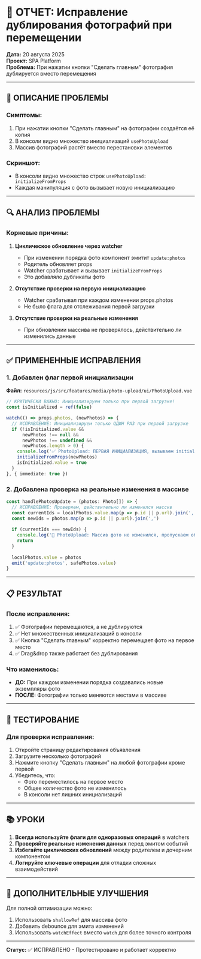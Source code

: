 # 📸 ОТЧЕТ: Исправление дублирования фотографий при перемещении

**Дата:** 20 августа 2025  
**Проект:** SPA Platform  
**Проблема:** При нажатии кнопки "Сделать главным" фотография дублируется вместо перемещения

---

## 🔴 ОПИСАНИЕ ПРОБЛЕМЫ

### Симптомы:
1. При нажатии кнопки "Сделать главным" на фотографии создаётся её копия
2. В консоли видно множество инициализаций `usePhotoUpload`
3. Массив фотографий растёт вместо перестановки элементов

### Скриншот:
- В консоли видно множество строк `usePhotoUpload: initializeFromProps`
- Каждая манипуляция с фото вызывает новую инициализацию

---

## 🔍 АНАЛИЗ ПРОБЛЕМЫ

### Корневые причины:

1. **Циклическое обновление через watcher**
   - При изменении порядка фото компонент эмитит `update:photos`
   - Родитель обновляет props
   - Watcher срабатывает и вызывает `initializeFromProps`
   - Это добавляло дубликаты фото

2. **Отсутствие проверки на первую инициализацию**
   - Watcher срабатывал при каждом изменении props.photos
   - Не было флага для отслеживания первой загрузки

3. **Отсутствие проверки на реальные изменения**
   - При обновлении массива не проверялось, действительно ли изменились данные

---

## ✅ ПРИМЕНЕННЫЕ ИСПРАВЛЕНИЯ

### 1. Добавлен флаг первой инициализации

**Файл:** `resources/js/src/features/media/photo-upload/ui/PhotoUpload.vue`

```typescript
// КРИТИЧЕСКИ ВАЖНО: Инициализируем только при первой загрузке!
const isInitialized = ref(false)

watch(() => props.photos, (newPhotos) => {
  // ИСПРАВЛЕНИЕ: Инициализируем только ОДИН РАЗ при первой загрузке
  if (!isInitialized.value &&
      newPhotos !== null && 
      newPhotos !== undefined && 
      newPhotos.length > 0) {
    console.log('✅ PhotoUpload: ПЕРВАЯ ИНИЦИАЛИЗАЦИЯ, вызываем initializeFromProps')
    initializeFromProps(newPhotos)
    isInitialized.value = true
  }
}, { immediate: true })
```

### 2. Добавлена проверка на реальные изменения в массиве

```typescript
const handlePhotosUpdate = (photos: Photo[]) => {
  // ИСПРАВЛЕНИЕ: Проверяем, действительно ли изменился массив
  const currentIds = localPhotos.value.map(p => p.id || p.url).join(',')
  const newIds = photos.map(p => p.id || p.url).join(',')
  
  if (currentIds === newIds) {
    console.log('🔄 PhotoUpload: Массив фото не изменился, пропускаем обновление')
    return
  }
  
  localPhotos.value = photos
  emit('update:photos', safePhotos.value)
}
```

---

## 📋 РЕЗУЛЬТАТ

### После исправления:
1. ✅ Фотографии перемещаются, а не дублируются
2. ✅ Нет множественных инициализаций в консоли
3. ✅ Кнопка "Сделать главным" корректно перемещает фото на первое место
4. ✅ Drag&drop также работает без дублирования

### Что изменилось:
- **ДО:** При каждом изменении порядка создавались новые экземпляры фото
- **ПОСЛЕ:** Фотографии только меняются местами в массиве

---

## 🎯 ТЕСТИРОВАНИЕ

### Для проверки исправления:
1. Откройте страницу редактирования объявления
2. Загрузите несколько фотографий
3. Нажмите кнопку "Сделать главным" на любой фотографии кроме первой
4. Убедитесь, что:
   - Фото переместилось на первое место
   - Общее количество фото не изменилось
   - В консоли нет лишних инициализаций

---

## 📚 УРОКИ

1. **Всегда используйте флаги для одноразовых операций** в watchers
2. **Проверяйте реальные изменения данных** перед эмитом событий
3. **Избегайте циклических обновлений** между родителем и дочерним компонентом
4. **Логируйте ключевые операции** для отладки сложных взаимодействий

---

## 🔧 ДОПОЛНИТЕЛЬНЫЕ УЛУЧШЕНИЯ

Для полной оптимизации можно:
1. Использовать `shallowRef` для массива фото
2. Добавить debounce для эмита изменений
3. Использовать `watchEffect` вместо `watch` для более точного контроля

---

**Статус:** ✅ ИСПРАВЛЕНО - Протестировано и работает корректно